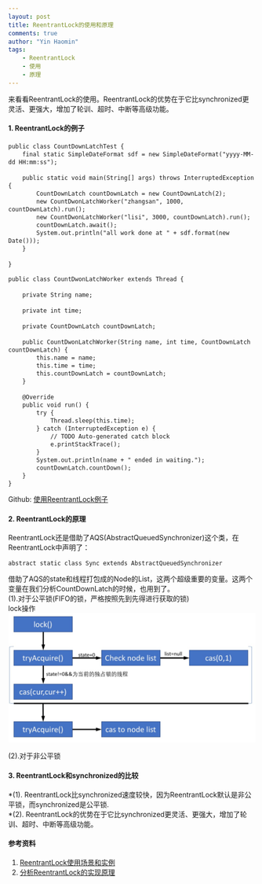 ```yaml
---
layout: post
title: ReentrantLock的使用和原理
comments: true
author: "Yin Haomin"
tags:
    - ReentrantLock
    - 使用
    - 原理
---
```


来看看ReentrantLock的使用。ReentrantLock的优势在于它比synchronized更灵活、更强大，增加了轮训、超时、中断等高级功能。<br>

#### 1. ReentrantLock的例子
```
public class CountDownLatchTest {
    final static SimpleDateFormat sdf = new SimpleDateFormat("yyyy-MM-dd HH:mm:ss");

    public static void main(String[] args) throws InterruptedException {
        CountDownLatch countDownLatch = new CountDownLatch(2);
        new CountDwonLatchWorker("zhangsan", 1000, countDownLatch).run();
        new CountDwonLatchWorker("lisi", 3000, countDownLatch).run();
        countDownLatch.await();
        System.out.println("all work done at " + sdf.format(new Date()));
    }

}
```

```
public class CountDwonLatchWorker extends Thread {

    private String name;

    private int time;

    private CountDownLatch countDownLatch;

    public CountDwonLatchWorker(String name, int time, CountDownLatch countDownLatch) {
        this.name = name;
        this.time = time;
        this.countDownLatch = countDownLatch;
    }

    @Override
    public void run() {
        try {
            Thread.sleep(this.time);
        } catch (InterruptedException e) {
            // TODO Auto-generated catch block
            e.printStackTrace();
        }
        System.out.println(name + " ended in waiting.");
        countDownLatch.countDown();
    }
}
```
Github: [使用ReentrantLock例子](https://github.com/yinhaomin/common-test/tree/master/common-test-service/src/main/java/com/baidu/common/test/service/cocurrency)<br>

#### 2. ReentrantLock的原理<br>
ReentrantLock还是借助了AQS(AbstractQueuedSynchronizer)这个类，在ReentrantLock中声明了：<br>
```
abstract static class Sync extends AbstractQueuedSynchronizer
```
借助了AQS的state和线程打包成的Node的List，这两个超级重要的变量。这两个变量在我们分析CountDownLatch的时候，也用到了。<br>
(1).对于公平锁(FIFO的锁，严格按照先到先得进行获取的锁)<br>
lock操作<br>
![gras](/images/aqs/ReentrantLock_lock.jpeg)<br>

(2).对于非公平锁<br>


#### 3. ReentrantLock和synchronized的比较
*(1). ReentrantLock比synchronized速度较快，因为ReentrantLock默认是非公平锁，而synchronized是公平锁.<br>
*(2). ReentrantLock的优势在于它比synchronized更灵活、更强大，增加了轮训、超时、中断等高级功能。<br>

#### 参考资料
1. [ReentrantLock使用场景和实例](http://blog.csdn.net/antony9118/article/details/52664125)
2. [分析ReentrantLock的实现原理](http://www.jianshu.com/p/fe027772e156)
